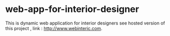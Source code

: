 # web-app-for-interior-designer
This is dynamic web application for interior designers
see hosted version of this project ,
link : http://www.webinteric.com.
